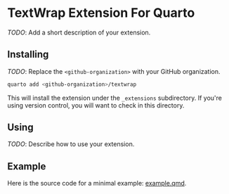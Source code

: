 # TextWrap Extension For Quarto

_TODO_: Add a short description of your extension.

## Installing

_TODO_: Replace the `<github-organization>` with your GitHub organization.

```bash
quarto add <github-organization>/textwrap
```

This will install the extension under the `_extensions` subdirectory.
If you're using version control, you will want to check in this directory.

## Using

_TODO_: Describe how to use your extension.

## Example

Here is the source code for a minimal example: [example.qmd](example.qmd).


